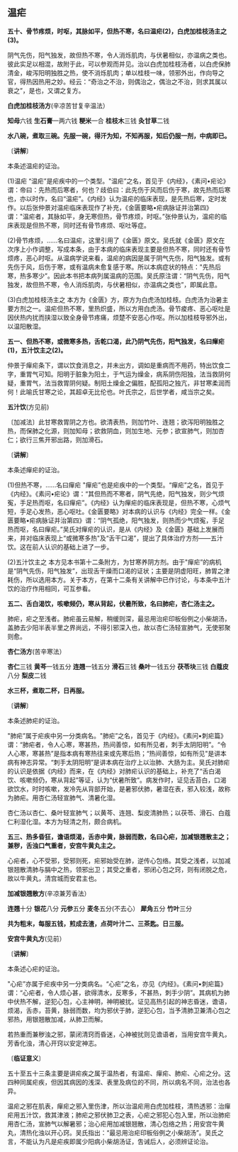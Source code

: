 ## 温疟

**五十、骨节疼烦，时呕，其脉如平，但热不寒，名曰温疟(2)，白虎加桂枝汤主之(3)。**

阴气先伤，阳气独发，故但热不寒，令人消烁肌肉，与伏暑相似，亦温病之类也。彼此实足以相混，故附于此，可以参观而并见。治以白虎加桂枝汤者，以白虎保肺清金，峻泻阳明独胜之热，使不消烁肌肉；单以桂枝一味，领邪外出，作向导之官，得热因热用之妙。经云：“奇治之不治，则偶治之，偶治之不治，则求其属以衰之”，是也，又谓之复方。

**白虎加桂枝汤方**(辛凉苦甘复辛温法）

**知母**六钱  **生石膏**一两六钱   **粳米**一合   **桂枝木**三钱   **灸甘草**二钱

**水八碗，煮取三碗。先服一碗，得汗为知，不知再服，知后仍服一剂，中病即已。**

〔**讲解**〕

本条述温疟的证治。

(1)温疟  “温疟”是疟疾中的一个类型。"温疟”之名，首见于《内经》，《素问•疟论》谓：帝曰：先热而后寒者，何也？歧伯曰：此先伤于风而后伤于寒，故先热而后寒也，亦以时作，名曰“温疟”。《内经》认为温疟的临床表现，是先热后寒，定时发作。以后张仲景对温疟临床表现作了补充，《金匮要略•疟病脉证并治第四》谓："温疟者，其脉如平，身无寒但热，骨节疼烦，时呕。”张仲景认为，温疟的临床表现是但热不寒，同时还有骨节疼烦、呕吐等症。

(2)骨节疼烦，……名曰温疟，这里引用了《金匮》原文。吴氏就《金匮》原文在次序上小作调整，写成本条，由于本病的临床表现主要是但热不寒，同时还有骨节烦疼，恶心时呕。从温病学说来看，温疟的病因是属于阴气先伤，阳气独发。或有先伤于风，后伤于寒，或有温病未愈复感于寒。所以本病症状的特点："先热后寒，热多寒少”。因此本书把本病列属温病的范围。吴氏原注谓：“阴气先伤，阳气独发，故但热不寒，令人消烁肌肉，与伏暑相似，亦温病之类也”，即属此意。

(3)白虎加桂枝汤主之   本方为《金匮》方，原方为白虎汤加桂枝。白虎汤为治暑主要方剂之一。温疟但热不寒，里热炽盛，所以方用白虎汤。骨节痠疼、恶心呕吐是因伏热内扰而挟湿以致全身骨节疼痛，烦楚不安恶心作呕。所以加桂枝导邪外出，以温阳散湿。

**五一、但热不寒，或微寒多热，舌乾口渴，此乃阴气先伤，阳气独发，名曰癉疟(1)，五汁饮主之(2)。**

仲景于癉疟条下，谓以饮食消息之，并未出方，调如是重病而不用药，特出饮食二字，重胃气可知。阳明于脏象为阳土，于气运为燥金，病系阴伤阳独，法当救阴何疑，重胃气，法当救胃阴何疑。制阳土燥金之偏胜，配孤阳之独亢，非甘寒柔润而何！此喻氏甘寒之论，其超卓无比伦也。叶氏宗之，后世学者，咸当宗之矣。

**五汁饮**(方见前)

〔加减法〕此甘寒救胃阴之方也。欲清表热，则加竹叶、连翘；欲泻阳明独胜之热，而保肺之化源，则加知母；欲救阴血，则加生地、元参；欲宣肺气，则加杏仁；欲行三焦开邪出路，则加滑石。

〔**讲解**〕

本条述癉疟的证治。

(1)但热不寒，……名曰癉疟  "癉疟”也是疟疾中的一个类型。“癉疟”之名，首见于《内经》。《素问•疟论》谓：“其但热而不寒者，阴气先绝，阳气独发，则少气烦寃，手足热而呕，名曰癉疟”。《内经》认为癉疟的临床表现是，但热不寒，心烦气短，手足心发热，恶心呕吐。《金匮要略》对本病的认识与《内经》完全一样。《金匮要略•疟病脉证并治第四》谓：“阴气孤绝，阳气独发，则热而少气烦寃，手足热而呕，名曰癉疟。”吴氏对癉疟的认识，是从《内经》及《金匮》基础上发展而来，并对临床表现上“或微寒多热"及“舌干口渴”，提出了具体治疗方剂——五汁饮。这在前人认识的基础上进了一步。

(2)五汁饮主之   本方见本书第十二条附方，为甘寒养阴方剂。由于"癉疟”的病机是“阴气先伤，阳气独发”，出现舌干燥而口渴的证状；主要是阴虚阳旺，肺胃之津耗伤，所以选用本方。关于本方，在第十二条有关讲解中已作讨论，与本条中五汁饮的治疗作用相同，可互参看。

**五二、舌白渴饮，咳嗽频仍，寒从背起，伏暑所致，名曰肺疟，杏仁汤主之。**

肺疟，疟之至浅者。肺疟虽云易解，稍缓则深，最忌用治疟印板俗例之小柴胡汤，盖肺去少阳半表半里之界尚远，不得引邪深入也，故以杏仁汤轻宣肺气，无使邪聚则愈。

**杏仁汤方**(苦辛寒法）

**杏仁**三钱  **黄芩**一钱五分  **连翘**一钱五分  **滑石**三钱   **桑叶**一钱五分   **茯苓块**三钱   **白蔻皮**八分   **梨皮**二钱

**水三杯，煮取二杯，日再服。**

〔**讲解**〕

本条述肺疟的证治。

"肺疟”属于疟疾中另一分类病名。"肺疟”之名，首见于《内经》。《素问•刺疟篇》谓：“肺疟者，令人心寒，寒甚热，热间善惊，如有所见者，刺手太阴阳明”。“令人心寒，寒甚热”是指本病有寒热往来或先寒后热；“热间善惊，如有所见"是讲本病有神志异常。“刺手太阴阳明”是讲本病在治疗上以治肺、大肠为主。吴氏对肺疟的认识是依据《内经》而来，在《内经》对肺疟认识的基础上，补充了“舌白渴饮、咳嗽频仍，寒从背起”等证，认为“伏暑所致”。病发作时，证见舌苔白，口渴欲饮水，时时咳嗽，发冷先从背部开始，是暑邪伏肺，暑湿在表，邪入较浅，故称为肺疟。用杏仁汤轻宣肺气、清暑化湿。

杏仁汤以杏仁、桑叶轻宣肺气；以黄芩、连翘、梨皮清肺热；以茯苓、滑石、白蔻仁利湿化湿。本方为轻清之剂，颇合病机。

**五三、热多昏狂，谵语烦渴，舌赤中黄，脉弱而数，名曰心疟，加减银翘散主之；兼秽，舌浊口气重者，安宫牛黄丸主之。**

心疟者，心不受邪，受邪则死，疟邪始受在肺，逆传心包络。其受之浅者，以加减银翘散清肺与膈中之热，领邪出卫；其受之重者，邪闭心包之窍，则有闭脱之危，故以牛黄丸，清宫城而安君主也。

**加减银翘散方**(辛凉兼芳香法）

**连翘**十分  **银花**八分  **元参**五分  **麦冬**五分(不去心）  **犀角**五分  **竹叶**三分

**共为粗末，每服五钱，煎成去渣，点荷叶汁二、三茶匙。日三服。**

**安宫牛黄丸方**(见前）

〔**讲解**〕

本条述心疟的证治。

"心疟”亦属于疟疾中另一分类病名。“心疟”之名，亦见《内经》。《素问•刺疟篇》谓：“心疟者，令人烦心甚，欲得清水，反寒多，不甚热，刺手少阴”。其病机为肺中伏热不解，逆犯心包，心主神明，神明被扰。证见高热引起的神志昏迷，谵语，烦渴，舌赤，苔黄，脉弱而数，均为邪伏于肺，逆犯心包，当予清肺卫兼清心包之邪热，用银翘散加减，从肺卫而解。

若热重而兼秽浊之邪，蒙闭清窍而昏迷，心神被扰则见谵语者，当用安宫牛黄丸，芳香化浊，清心开窍以安定神志。

〔**临证意义**〕

五十至五十三条主要是讲疟疾之属于温热者，有温疟、癉疟、肺疟、心疟之分。这四种同属疟疾，但因其病因的浅深、表里及病位的不同，所以病名不同，治法也各异。

温疟之邪在肌表，癉疟之邪入里伤津，所以治温疟用白虎加桂枝，清热透邪：治癉疟用五汁饮，救其津液；肺疟之邪伏肺卫之表，心疟之邪犯心包入里，所以治肺疟用杏仁汤，宣肺气以解暑邪；治心疟用加减银翘散，清心包络之热；用安宫牛黄丸，清热化浊以开心窍。吴氏指出：“最忌用治疟印板俗例之小柴胡汤”。吴氏之言，不能认为凡是疟疾即属少阳病小柴胡汤证，吿诫后人，必须辨证论治。
